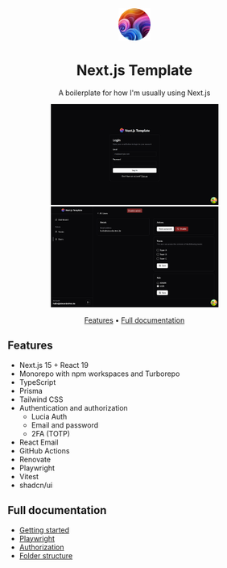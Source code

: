 <div align="center">
  <img src="https://github.com/simonknittel/nextjs-template/blob/main/docs/logo_rounded.png?raw=true" width="64" height="64">
  <h1 align="center">Next.js Template</h1>
</div>

<p align="center">A boilerplate for how I'm usually using Next.js</p>

<div align="center">
  <a href="https://github.com/simonknittel/nextjs-template/blob/main/docs/screenshot-login.png" style="display: block;">
    <img src="https://github.com/simonknittel/nextjs-template/blob/main/docs/screenshot-login.png?raw=true" height="200" width="333">
  </a>

  <a href="https://github.com/simonknittel/nextjs-template/blob/main/docs/screenshot-user-details.png" style="display: block;">
    <img src="https://github.com/simonknittel/nextjs-template/blob/main/docs/screenshot-user-details.png?raw=true" height="200" width="333">
  </a>
</div>

<p align="center">
  <a href="#features">Features</a> • <a href="#full-documentation">Full documentation</a>
</p>

## Features

- Next.js 15 + React 19
- Monorepo with npm workspaces and Turborepo
- TypeScript
- Prisma
- Tailwind CSS
- Authentication and authorization
  - Lucia Auth
  - Email and password
  - 2FA (TOTP)
- React Email
- GitHub Actions
- Renovate
- Playwright
- Vitest
- shadcn/ui

## Full documentation

- [Getting started](./docs/getting-started.md)
- [Playwright](./docs/playwright.md)
- [Authorization](./docs/authorization.md)
- [Folder structure](./docs/folder-structure.md)
